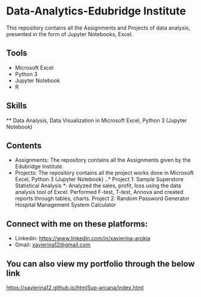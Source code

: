 # Data-Analytics-Edubridge Institute
This repository contains all the Assignments and Projects of data analysis, presented in the form of Jupyter Notebooks, Excel.

## Tools
* Microsoft Excel
* Python 3
* Jupyter Notebook
* R

## Skills
** Data Analysis, Data Visualization in Microsoft Excel, Python 3 (Jupyter Notebook)

## Contents
* Assignments: The repository contains all the Assignments given by the Edubridge Institute. 
* Projects: The repository contains all the project works done in Microsoft Excel, Python 3 (Jupyter Notebook)
..* Project 1: Sample Superstore Statistical Analysis
*: Analyzed the sales, profit, loss using the data analysis tool of Excel. Performed F-test, T-test, Annova and created reports through tables, charts.
Project 2: Random Password Generator
Hospital Management System
Calculator


## Connect with me on these platforms:
* Linkedin:  https://www.linkedin.com/in/xavierina-arokia 
* Gmail: xavierina12@gmail.com 


## You can also view my portfolio through the below link
https://xavierina12.github.io/html5up-arcana/index.html
